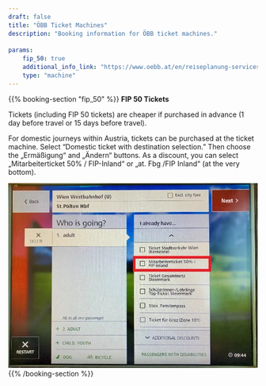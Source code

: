 ```yaml
---
draft: false
title: "ÖBB Ticket Machines"
description: "Booking information for ÖBB ticket machines."

params:
    fip_50: true
    additional_info_link: "https://www.oebb.at/en/reiseplanung-services/am-bahnhof/ticketautomat"
    type: "machine"
---
```


{{% booking-section "fip_50" %}}
**FIP 50 Tickets**

Tickets (including FIP 50 tickets) are cheaper if purchased in advance (1 day before travel or 15 days before travel).

For domestic journeys within Austria, tickets can be purchased at the ticket machine. Select “Domestic ticket with destination selection.” Then choose the „Ermäßigung“ and „Ändern“ buttons. As a discount, you can select „Mitarbeiterticket 50% / FIP-Inland“ or „at. Fbg /FIP Inland“ (at the very bottom).

![FIP 50 tickets at the ÖBB ticket machine](obb_ticket_machine_fip_50.en.webp)
{{% /booking-section %}}
